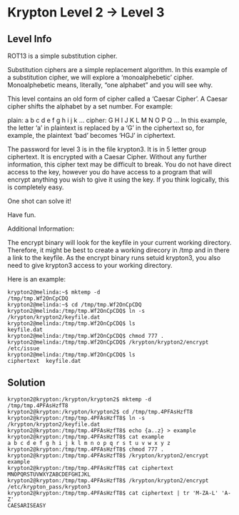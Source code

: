 # Krypton Level 2 → Level 3
## Level Info
ROT13 is a simple substitution cipher.

Substitution ciphers are a simple replacement algorithm. In this example of a substitution cipher, we will explore a ‘monoalphebetic’ cipher. Monoalphebetic means, literally, “one alphabet” and you will see why.

This level contains an old form of cipher called a ‘Caesar Cipher’. A Caesar cipher shifts the alphabet by a set number. For example:

plain:  a b c d e f g h i j k ...
cipher: G H I J K L M N O P Q ...
In this example, the letter ‘a’ in plaintext is replaced by a ‘G’ in the ciphertext so, for example, the plaintext ‘bad’ becomes ‘HGJ’ in ciphertext.

The password for level 3 is in the file krypton3. It is in 5 letter group ciphertext. It is encrypted with a Caesar Cipher. Without any further information, this cipher text may be difficult to break. You do not have direct access to the key, however you do have access to a program that will encrypt anything you wish to give it using the key. If you think logically, this is completely easy.

One shot can solve it!

Have fun.

Additional Information:

The encrypt binary will look for the keyfile in your current working directory. Therefore, it might be best to create a working direcory in /tmp and in there a link to the keyfile. As the encrypt binary runs setuid krypton3, you also need to give krypton3 access to your working directory.

Here is an example:
```
krypton2@melinda:~$ mktemp -d
/tmp/tmp.Wf2OnCpCDQ
krypton2@melinda:~$ cd /tmp/tmp.Wf2OnCpCDQ
krypton2@melinda:/tmp/tmp.Wf2OnCpCDQ$ ln -s /krypton/krypton2/keyfile.dat
krypton2@melinda:/tmp/tmp.Wf2OnCpCDQ$ ls
keyfile.dat
krypton2@melinda:/tmp/tmp.Wf2OnCpCDQ$ chmod 777 .
krypton2@melinda:/tmp/tmp.Wf2OnCpCDQ$ /krypton/krypton2/encrypt /etc/issue
krypton2@melinda:/tmp/tmp.Wf2OnCpCDQ$ ls
ciphertext  keyfile.dat
```
## Solution
```
krypton2@krypton:/krypton/krypton2$ mktemp -d
/tmp/tmp.4PFAsHzfT8
krypton2@krypton:/krypton/krypton2$ cd /tmp/tmp.4PFAsHzfT8
krypton2@krypton:/tmp/tmp.4PFAsHzfT8$ ln -s /krypton/krypton2/keyfile.dat
krypton2@krypton:/tmp/tmp.4PFAsHzfT8$ echo {a..z} > example
krypton2@krypton:/tmp/tmp.4PFAsHzfT8$ cat example 
a b c d e f g h i j k l m n o p q r s t u v w x y z
krypton2@krypton:/tmp/tmp.4PFAsHzfT8$ chmod 777 .
krypton2@krypton:/tmp/tmp.4PFAsHzfT8$ /krypton/krypton2/encrypt example 
krypton2@krypton:/tmp/tmp.4PFAsHzfT8$ cat ciphertext 
MNOPQRSTUVWXYZABCDEFGHIJKL
krypton2@krypton:/tmp/tmp.4PFAsHzfT8$ /krypton/krypton2/encrypt /etc/krypton_pass/krypton3 
krypton2@krypton:/tmp/tmp.4PFAsHzfT8$ cat ciphertext | tr 'M-ZA-L' 'A-Z'
CAESARISEASY
```
